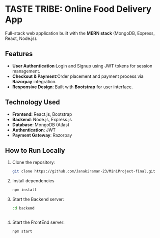 # TASTE TRIBE: Online Food Delivery App

Full-stack web application built with the **MERN stack** (MongoDB, Express, React, Node.js). 
## Features
- **User Authentication**:Login and Signup using JWT tokens for session management.
- **Checkout & Payment**:Order placement and payment process via **Razorpay** integration.
- **Responsive Design**: Built with **Bootstrap** for user interface.

## Technology Used
- **Frontend**: React.js, Bootstrap
- **Backend**: Node.js, Express.js
- **Database**: MongoDB (Atlas)
- **Authentication**:  JWT
- **Payment Gateway**: Razorpay         
## How to Run Locally
1. Clone the repository:
   ```bash
   git clone https://github.com/Janakiraman-23/MiniProject-final.git

2. Install dependencies
   ```bash
   npm install

3. Start the Backend server:
   ```bash
   cd backend
  
5. Start the FrontEnd server:
   ```bash
   npm start
   
